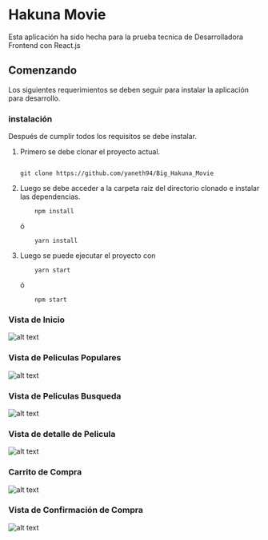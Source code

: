 # Hakuna Movie

Esta aplicación ha sido hecha para la prueba tecnica de Desarrolladora Frontend con React.js

## Comenzando
Los siguientes requerimientos se deben seguir para instalar la aplicación para desarrollo.

### instalación

Después de cumplir todos los requisitos se debe instalar.

1. Primero se debe clonar el proyecto actual.
    ```

    git clone https://github.com/yaneth94/Big_Hakuna_Movie

    ```
2. Luego se debe acceder a la carpeta raiz del directorio clonado e instalar las dependencias.
    ```
        npm install
    ```
    ó
    ```
        yarn install
    ```
3. Luego se puede ejecutar el proyecto con 
    ```
        yarn start
    ```
    ó
    ```
        npm start
    ```

### Vista de Inicio
![alt text](https://github.com/yaneth94/Big_Hakuna_Movie/blob/master/public/assets/images/Inicio.png)


### Vista de Peliculas Populares
![alt text](https://github.com/yaneth94/Big_Hakuna_Movie/blob/master/public/assets/images/Popular.png)

### Vista de Peliculas Busqueda
![alt text](https://github.com/yaneth94/Big_Hakuna_Movie/blob/master/public/assets/images/Busqueda.png)

### Vista de detalle de Pelicula
![alt text](https://github.com/yaneth94/Big_Hakuna_Movie/blob/master/public/assets/images/Show.png)

### Carrito de Compra
![alt text](https://github.com/yaneth94/Big_Hakuna_Movie/blob/master/public/assets/images/Carrito.jpg)

### Vista de Confirmación de Compra
![alt text](https://github.com/yaneth94/Big_Hakuna_Movie/blob/master/public/assets/images/confirmacion.png)